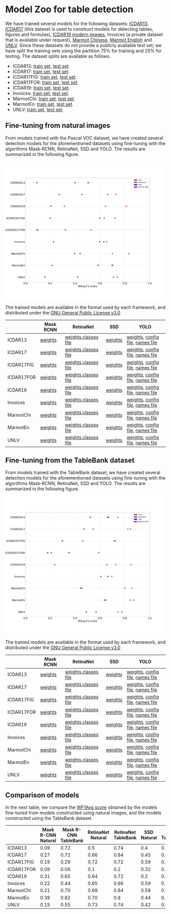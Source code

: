 # Model Zoo for table detection

We have trained several models for the following datasets: [ICDAR13](http://www.tamirhassan.com/html/competition.html), [ICDAR17](http://u-pat.org/ICDAR2017/program_competitions.php) (this dataset is used to construct models for detecting tables, figures and formulas), [ICDAR19 modern images](http://sac.founderit.com/), Invoices (a private dataset that is available under request), [Marmot Chinese](http://www.icst.pku.edu.cn/cpdp/sjzy/index.htm), [Marmot English](http://www.icst.pku.edu.cn/cpdp/sjzy/index.htm) and [UNLV](https://dl.acm.org/citation.cfm?id=1815345). Since these datasets do not provide a publicly available test set; we have split the training sets using the partition 75% for training and 25% for testing. The dataset splits are available as follows. 


- ICDAR13: [train set](splits/icdar13-train.txt), [test set](splits/icdar13-test.txt).
- ICDAR17: [train set](splits/icdar17-train.txt), [test set](splits/icdar17-test.txt).
- ICDAR17FIG: [train set](splits/icdar17-train.txt), [test set](splits/icdar17-test.txt).
- ICDAR17FOR: [train set](splits/icdar17-train.txt), [test set](splits/icdar17-test.txt).
- ICDAR19: [train set](splits/icdar19-train.txt), [test set](splits/icdar19-test.txt).
- Invoices: [train set](splits/invoices-train.txt), [test set](splits/invoices-test.txt).
- MarmotChi: [train set](splits/marmotChi-train.txt), [test set](splits/marmotChi-test.txt).
- MarmotEn: [train set](splits/marmotEn-train.txt), [test set](splits/marmotEn-test.txt).
- UNLV: [train set](splits/unlv-train.txt), [test set](splits/unlv-test.txt).

## Fine-tuning from natural images

From models trained with the Pascal VOC dataset, we have created several detection models for the aforementioned datasets using fine-tuning with the algorithms Mask-RCNN, RetinaNet, SSD and YOLO. The results are summarized in the following figure.

![Results transfer learning from natural images](images/das.png)

The trained models are available in the format used by each framework, and distributed under the [GNU General Public License v3.0](https://www.gnu.org/licenses/gpl-3.0.html)

|| Mask RCNN|RetinaNet|SSD|YOLO|
|----------|----------|----------|----------|----------|
|ICDAR13| [weights]()|[weights](https://unirioja-my.sharepoint.com/:u:/g/personal/cedomin_unirioja_es/ETENKY4y9jZKv3dEC-WHlnYBGCP8oUhEzxwZZF9SiJ18jQ?e=wXi696),[classes file](https://raw.githubusercontent.com/holms-ur/fine-tuning/master/code/retinanet/retinanet_classes.csv)| [weights](https://unirioja-my.sharepoint.com/:u:/g/personal/cedomin_unirioja_es/EelJCZ8UY1dAokqj8d0ZGXkBibwrbzb0L_rOdav0F_RPig?e=vYYUcS) |  [weights](https://unirioja-my.sharepoint.com/:u:/g/personal/cedomin_unirioja_es/EU0QwvNmCEtGlu4JSbAP9gQBsR9KIjxQJJLIML6cDy380A?e=L2KNyY), [config file](https://raw.githubusercontent.com/holms-ur/fine-tuning/master/code/yolo/tablasFinaltest416320.cfg), [names file](https://raw.githubusercontent.com/holms-ur/fine-tuning/master/code/yolo/vocTablas.names)|
|ICDAR17| [weights]()|[weights](https://unirioja-my.sharepoint.com/:u:/g/personal/cedomin_unirioja_es/EfuX-LOhZMRFh1ANtYwcCjsBkOiFQbTzHXnoSb1U265YHw?e=0RghNs),[classes file](https://raw.githubusercontent.com/holms-ur/fine-tuning/master/code/retinanet/retinanet_classes.csv)| [weights](https://unirioja-my.sharepoint.com/:u:/g/personal/cedomin_unirioja_es/EY5sQ97FcalFjxtIYLGuWQkBMkVKtg7kWczqw0XEXAyMig?e=X6SeFw) |  [weights](https://unirioja-my.sharepoint.com/:u:/g/personal/cedomin_unirioja_es/ETMmVrsbVcdGse4R-fOhkocBzJjrIMzaxgn_ovzm7dRteQ?e=k0Okzg), [config file](https://raw.githubusercontent.com/holms-ur/fine-tuning/master/code/yolo/tablasFinaltest416320.cfg), [names file](https://raw.githubusercontent.com/holms-ur/fine-tuning/master/code/yolo/vocTablas.names)|
|ICDAR17FIG| [weights]()|[weights](https://unirioja-my.sharepoint.com/:u:/g/personal/cedomin_unirioja_es/EQ6kc_ShScNBhfITZldWKmwBjVbYVRWKPN8Zr4U8Z6n2VQ?e=bqcDKS),[classes file](https://raw.githubusercontent.com/holms-ur/fine-tuning/master/code/retinanet/retinanet_classes.csv)| [weights](https://unirioja-my.sharepoint.com/:u:/g/personal/cedomin_unirioja_es/ETarswoK1plDhugNIujdcZoBGp_LaH1lJZnZ7FNA9AY-YQ?e=9QlmwO) |  [weights](https://unirioja-my.sharepoint.com/:u:/g/personal/cedomin_unirioja_es/Eeg-oEPdxl5PuQyjqNedGpMBaYLryQSPZp9HOO6S8acqaQ?e=vVHTsf), [config file](https://raw.githubusercontent.com/holms-ur/fine-tuning/master/code/yolo/tablasFinaltest416320.cfg), [names file](https://raw.githubusercontent.com/holms-ur/fine-tuning/master/code/yolo/vocTablas.names)|
|ICDAR17FOR| [weights]()|[weights](https://unirioja-my.sharepoint.com/:u:/g/personal/cedomin_unirioja_es/EUfxS7ZwTAtIthw5kS08ffIB4vOFiXagDqfHSRLVBhlzxw?e=9t2O40),[classes file](https://raw.githubusercontent.com/holms-ur/fine-tuning/master/code/retinanet/retinanet_classes.csv)| [weights](https://unirioja-my.sharepoint.com/:u:/g/personal/cedomin_unirioja_es/EV8Qq-r3pWdFsDZhXGeCG1EBwiwZNAZ7SOi2gf3CMmxqhw?e=dfTmYa) |  [weights](https://unirioja-my.sharepoint.com/:u:/g/personal/cedomin_unirioja_es/EX004aBDx0ZGsM4QfX9PoCsBzPddsr38A8A3mIGpSiROLw?e=xWwbFg), [config file](https://raw.githubusercontent.com/holms-ur/fine-tuning/master/code/yolo/tablasFinaltest416320.cfg), [names file](https://raw.githubusercontent.com/holms-ur/fine-tuning/master/code/yolo/vocTablas.names)|
|ICDAR19| [weights]()|[weights](),[classes file](https://raw.githubusercontent.com/holms-ur/fine-tuning/master/code/retinanet/retinanet_classes.csv)| [weights]() |  [weights](), [config file](https://raw.githubusercontent.com/holms-ur/fine-tuning/master/code/yolo/tablasFinaltest416320.cfg), [names file](https://raw.githubusercontent.com/holms-ur/fine-tuning/master/code/yolo/vocTablas.names)|
|Invoices| [weights]()|[weights](https://unirioja-my.sharepoint.com/:u:/g/personal/cedomin_unirioja_es/EcZ4vdhqm1lHjDi6okTWbEkBTVoZN-6VTlMF6jr9TEF0qw?e=vWWsHs),[classes file](https://raw.githubusercontent.com/holms-ur/fine-tuning/master/code/retinanet/retinanet_classes.csv)| [weights](https://unirioja-my.sharepoint.com/:u:/g/personal/cedomin_unirioja_es/ER20e6yv2T1LkImbu_L2-p0BO6O9LDHv4om7Tp0CDve2ZA?e=neBXoe) |  [weights](https://unirioja-my.sharepoint.com/:u:/g/personal/cedomin_unirioja_es/EVqiaX3VgVZLmTbUBe0kRbQBCf0r1peyo5d_8k3YYJg3FQ?e=R6ZGA3), [config file](https://raw.githubusercontent.com/holms-ur/fine-tuning/master/code/yolo/tablasFinaltest416320.cfg), [names file](https://raw.githubusercontent.com/holms-ur/fine-tuning/master/code/yolo/vocTablas.names)|
|MarmotChi| [weights]()|[weights](https://unirioja-my.sharepoint.com/:u:/g/personal/cedomin_unirioja_es/ERIcHRYk3bJFgPziH3WhvVwBO_-xx-HdNUwfmiv2S45A-A?e=1bzjp3),[classes file](https://raw.githubusercontent.com/holms-ur/fine-tuning/master/code/retinanet/retinanet_classes.csv)| [weights](https://unirioja-my.sharepoint.com/:u:/g/personal/cedomin_unirioja_es/ERBbJ6TX_KlGkBhryc7fqAEBaGdFVyc62cHrswMC7mCL7g?e=sPI2vT) |  [weights](https://unirioja-my.sharepoint.com/:u:/g/personal/cedomin_unirioja_es/EeypoDUR2TxPqKoymbZJxNsBYwocn1F_cTikDXKBk1iKhg?e=ET6CAV), [config file](https://raw.githubusercontent.com/holms-ur/fine-tuning/master/code/yolo/tablasFinaltest416320.cfg), [names file](https://raw.githubusercontent.com/holms-ur/fine-tuning/master/code/yolo/vocTablas.names)|
|MarmotEn| [weights]()|[weights](https://unirioja-my.sharepoint.com/:u:/g/personal/cedomin_unirioja_es/Edi3QTUsUh1GpFUu3DV1KrYBZUCBheGymXDrQKyG7FdZmA?e=NPa4Pt),[classes file](https://raw.githubusercontent.com/holms-ur/fine-tuning/master/code/retinanet/retinanet_classes.csv)| [weights](https://unirioja-my.sharepoint.com/:u:/g/personal/cedomin_unirioja_es/ETH5QCMa_aBKsjxl9uz4PvoBAi3UB8ST9cC8ub6CjEQ7Ig?e=KjR1Cm) |  [weights](https://unirioja-my.sharepoint.com/:u:/g/personal/cedomin_unirioja_es/EXq35-moQl1MoM_PM5VuJE4BLjeXAET7mXfGmUNIRtmiVg?e=asCckz), [config file](https://raw.githubusercontent.com/holms-ur/fine-tuning/master/code/yolo/tablasFinaltest416320.cfg), [names file](https://raw.githubusercontent.com/holms-ur/fine-tuning/master/code/yolo/vocTablas.names)|
|UNLV| [weights]()|[weights](https://unirioja-my.sharepoint.com/:u:/g/personal/cedomin_unirioja_es/ETft6nXCka1LppxRVmkXjhgBFx0e7UkTdJWigxnbox4MFQ?e=D9lrHP),[classes file](https://raw.githubusercontent.com/holms-ur/fine-tuning/master/code/retinanet/retinanet_classes.csv)| [weights](https://unirioja-my.sharepoint.com/:u:/g/personal/cedomin_unirioja_es/EelAgmqunwZLi8uylh666CwBH4XiqNpJPCDG1RgYjvaIRA?e=OsQ824) |  [weights](https://unirioja-my.sharepoint.com/:u:/g/personal/cedomin_unirioja_es/EVA4H2k4O4ZDvO-SlYE5l0wBS0L_7_KOXNI9_RmVQvcQfw?e=5dGGZS), [config file](https://raw.githubusercontent.com/holms-ur/fine-tuning/master/code/yolo/tablasFinaltest416320.cfg), [names file](https://raw.githubusercontent.com/holms-ur/fine-tuning/master/code/yolo/vocTablas.names)|


## Fine-tuning from the TableBank dataset

From models trained with the TableBank dataset, we have created several detection models for the aforementioned datasets using fine-tuning with the algorithms Mask-RCNN, RetinaNet, SSD and YOLO. The results are summarized in the following figure.

![Results transfer learning from the TableBank dataset](images/dasTrans.png)

The trained models are available in the format used by each framework, and distributed under the [GNU General Public License v3.0](https://www.gnu.org/licenses/gpl-3.0.html)

|| Mask RCNN|RetinaNet|SSD|YOLO|
|----------|----------|----------|----------|----------|
|ICDAR13| [weights]()|[weights](https://unirioja-my.sharepoint.com/:u:/g/personal/cedomin_unirioja_es/EWNyYcH_QhpGhNXhA8F608oBnwAFmFO2uRhY7dA5DzgAQw?e=evMw0i),[classes file](https://raw.githubusercontent.com/holms-ur/fine-tuning/master/code/retinanet/retinanet_classes.csv)| [weights](https://unirioja-my.sharepoint.com/:u:/g/personal/cedomin_unirioja_es/EV7aob0jsnFCtHia0uc_eNYBzcMZk9wu8wrbXfLqxuVAvQ?e=713cWz) |  [weights](https://unirioja-my.sharepoint.com/:u:/g/personal/cedomin_unirioja_es/EU2UHSi2X7ZHhUgkWVBZmcABDSbzxBL-cdXijp47gbrfLw?e=mXYm7i), [config file](https://raw.githubusercontent.com/holms-ur/fine-tuning/master/code/yolo/tablasFinaltest416320.cfg), [names file](https://raw.githubusercontent.com/holms-ur/fine-tuning/master/code/yolo/vocTablas.names)|
|ICDAR17| [weights]()|[weights](https://unirioja-my.sharepoint.com/:u:/g/personal/cedomin_unirioja_es/Ea6zj5YFSGdKoikX1WB2JjUBtks4KXjEJRSrAlkGLh_sAQ?e=na1KNN),[classes file](https://raw.githubusercontent.com/holms-ur/fine-tuning/master/code/retinanet/retinanet_classes.csv)| [weights](https://unirioja-my.sharepoint.com/:u:/g/personal/cedomin_unirioja_es/EYVzMx6r3KVBmfb_sCX0cJoBzzFBiqP5J58-f7usqeEcxA?e=rukDe0) |  [weights](https://unirioja-my.sharepoint.com/:u:/g/personal/cedomin_unirioja_es/ESh0c7AYAERFo1mW0jx5UtkB9sFrOyLIbCC8ZzKM4UWtXg?e=7BC2yA), [config file](https://raw.githubusercontent.com/holms-ur/fine-tuning/master/code/yolo/tablasFinaltest416320.cfg), [names file](https://raw.githubusercontent.com/holms-ur/fine-tuning/master/code/yolo/vocTablas.names)|
|ICDAR17FIG| [weights]()|[weights](https://unirioja-my.sharepoint.com/:u:/g/personal/cedomin_unirioja_es/EYq7Op99i_xJi39AiLyZ3bUBKLjqon5uNsq7x3bm3SoPaw?e=NXozvP),[classes file](https://raw.githubusercontent.com/holms-ur/fine-tuning/master/code/retinanet/retinanet_classes.csv)| [weights](https://unirioja-my.sharepoint.com/:u:/g/personal/cedomin_unirioja_es/EU762V1cV3dBsz8rgfrmA-8BFkXWj5UMTzfYZQTw0yMXfw?e=AH017T) |  [weights](https://unirioja-my.sharepoint.com/:u:/g/personal/cedomin_unirioja_es/Ee-xiC8-sTxMjKiLPGT0wcQBORVUlOpjFc81Q47ow4BOQQ?e=DMjCkX), [config file](https://raw.githubusercontent.com/holms-ur/fine-tuning/master/code/yolo/tablasFinaltest416320.cfg), [names file](https://raw.githubusercontent.com/holms-ur/fine-tuning/master/code/yolo/vocTablas.names)|
|ICDAR17FOR| [weights]()|[weights](https://unirioja-my.sharepoint.com/:u:/g/personal/cedomin_unirioja_es/EdeBMpQ0Le5OrxGBZEsIK08BBX4qEptUlaEgEF9mKs2oDQ?e=ZfOHSz),[classes file](https://raw.githubusercontent.com/holms-ur/fine-tuning/master/code/retinanet/retinanet_classes.csv)| [weights](https://unirioja-my.sharepoint.com/:u:/g/personal/cedomin_unirioja_es/EW-9tHi7DA1HuFRwOiOweXYBZmuFDArGEDfh5oIvcqvXag?e=K0UnGp) |  [weights](https://unirioja-my.sharepoint.com/:u:/g/personal/cedomin_unirioja_es/EQL6UcTvV7ZHgsiZBptIMGEB-uMPAytxpEIPdPMIFF8OMg?e=eGq4cG), [config file](https://raw.githubusercontent.com/holms-ur/fine-tuning/master/code/yolo/tablasFinaltest416320.cfg), [names file](https://raw.githubusercontent.com/holms-ur/fine-tuning/master/code/yolo/vocTablas.names)|
|ICDAR19| [weights]()|[weights](),[classes file](https://raw.githubusercontent.com/holms-ur/fine-tuning/master/code/retinanet/retinanet_classes.csv)| [weights]() |  [weights](), [config file](https://raw.githubusercontent.com/holms-ur/fine-tuning/master/code/yolo/tablasFinaltest416320.cfg), [names file](https://raw.githubusercontent.com/holms-ur/fine-tuning/master/code/yolo/vocTablas.names)|
|Invoices| [weights]()|[weights](https://unirioja-my.sharepoint.com/:u:/g/personal/cedomin_unirioja_es/EVuCztrCBvJFqyAQl8IFeyIByylYou-c4wogaMfXAGNHZQ?e=IjFfIM),[classes file](https://raw.githubusercontent.com/holms-ur/fine-tuning/master/code/retinanet/retinanet_classes.csv)| [weights]() |  [weights](https://unirioja-my.sharepoint.com/:u:/g/personal/cedomin_unirioja_es/EYrBpkAnuo5FjeH52SSS4o8BjYBXDbQ62b2U43xysw2Z1A?e=yLbe9L), [config file](https://raw.githubusercontent.com/holms-ur/fine-tuning/master/code/yolo/tablasFinaltest416320.cfg), [names file](https://raw.githubusercontent.com/holms-ur/fine-tuning/master/code/yolo/vocTablas.names)|
|MarmotChi| [weights]()|[weights](https://unirioja-my.sharepoint.com/:u:/g/personal/cedomin_unirioja_es/EffRr51kAzBAkOq8dAHVK54BhXBoOJyS9twk74-EDm1tvg?e=gMeDOG),[classes file](https://raw.githubusercontent.com/holms-ur/fine-tuning/master/code/retinanet/retinanet_classes.csv)| [weights](https://unirioja-my.sharepoint.com/:u:/g/personal/cedomin_unirioja_es/ESJykgLeXIhHjTf54qqgc14BHAa_ycul_ToNMwVLS66weQ?e=doecLi) |  [weights](https://unirioja-my.sharepoint.com/:u:/g/personal/cedomin_unirioja_es/ESZGsuGCX0hCirvi1ueu62EBT_IIiHXhprKJiDIfoNXzvg?e=XIcu3a), [config file](https://raw.githubusercontent.com/holms-ur/fine-tuning/master/code/yolo/tablasFinaltest416320.cfg), [names file](https://raw.githubusercontent.com/holms-ur/fine-tuning/master/code/yolo/vocTablas.names)|
|MarmotEn| [weights]()|[weights](https://unirioja-my.sharepoint.com/:u:/g/personal/cedomin_unirioja_es/EdbvWcKPM9FFjYo9Pr_tQ8wBLb3x2WTyHC-qdv0maMUwew?e=EyvhJe),[classes file](https://raw.githubusercontent.com/holms-ur/fine-tuning/master/code/retinanet/retinanet_classes.csv)| [weights](https://unirioja-my.sharepoint.com/:u:/g/personal/cedomin_unirioja_es/EWyTiUNYnMhOmZYRqeHJR8wBSgQ0h99i6HB29CVgSOvgkA?e=GLYxSj) |  [weights](https://unirioja-my.sharepoint.com/:u:/g/personal/cedomin_unirioja_es/ES_T96i_HmBLqFL3d-vBUTUBHmwN7sJY4YBhxvqk9lApHw?e=jGdx0l), [config file](https://raw.githubusercontent.com/holms-ur/fine-tuning/master/code/yolo/tablasFinaltest416320.cfg), [names file](https://raw.githubusercontent.com/holms-ur/fine-tuning/master/code/yolo/vocTablas.names)|
|UNLV| [weights]()|[weights](https://unirioja-my.sharepoint.com/:u:/g/personal/cedomin_unirioja_es/ERGZhy0kC91GrqnJd1GuhdQBka4nC3qpzolsVOCxmIHVgQ?e=Axjjna),[classes file](https://raw.githubusercontent.com/holms-ur/fine-tuning/master/code/retinanet/retinanet_classes.csv)| [weights](https://unirioja-my.sharepoint.com/:u:/g/personal/cedomin_unirioja_es/EQsdYjN32YVPlKCIeMIPR7sBawIRQnwEZPL7OHdRQv9DtA?e=i0spv8) |  [weights](https://unirioja-my.sharepoint.com/:u:/g/personal/cedomin_unirioja_es/EYFwrK7aiaVDqYHLRqy_qqABTNdoiiwibRrKPVACJYbCvw?e=G0m8qg), [config file](https://raw.githubusercontent.com/holms-ur/fine-tuning/master/code/yolo/tablasFinaltest416320.cfg), [names file](https://raw.githubusercontent.com/holms-ur/fine-tuning/master/code/yolo/vocTablas.names)|

## Comparison of models

In the next table, we compare the [WF1Avg score](http://sac.founderit.com/evaluation.html) obtained by the models fine-tuned from models constructed using natural images, and the models constructed using the TableBank dataset.

||Mask R-CNN Natural| Mask R-CNN TableBank |RetinaNet Natural| RetinaNet TableBank |SSD Natural| SSD TableBank |YOLO Natural| YOLO TableBank |
|----------|----------|----------|----------|----------|----------|----------|----------|----------|
|ICDAR13|0.09|0.72|0.5|0.74|0.4|0.52|0.50|0.66|
|ICDAR17|0.27|0.72|0.66|0.84|0.45|0.47|0.72|0.82|
|ICDAR17FIG|0.19|0.29|0.72|0.72|0.59|0.29|0.63|0.71|
|ICDAR17FOR|0.09|0.06|0.1|0.2|0.32|0.35|0.52|0.59|
|ICDAR19|0.31|0.65|0.64|0.72|0.2|0.23|0.81|0.85|
|Invoices|0.22|0.44|0.65|0.66|0.59|0.66|0.63|0.69|
|MarmotChi|0.21|0.70|0.69|0.84|0.58|0.64|0.7|0.87|
|MarmotEn|0.39|0.82|0.70|0.8|0.44|0.45|0.83|0.85|
|UNLV|0.15|0.55|0.73|0.74|0.42|0.49|0.7|0.77|
